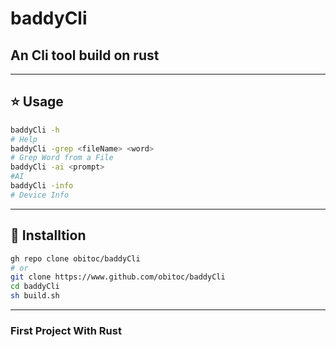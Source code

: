 # baddyCli
## An Cli tool build on rust
----------
## :star: Usage
```sh
baddyCli -h
# Help
baddyCli -grep <fileName> <word>
# Grep Word from a File
baddyCli -ai <prompt>
#AI
baddyCli -info
# Device Info
```
----------
## :rocket: Installtion
```sh
gh repo clone obitoc/baddyCli
# or
git clone https://www.github.com/obitoc/baddyCli
cd baddyCli
sh build.sh
```
----------
### First Project With Rust
